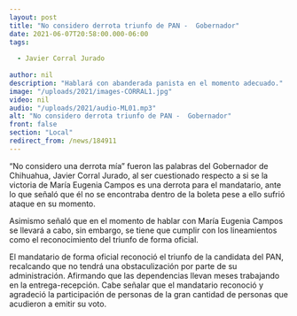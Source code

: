 ```yaml
---
layout: post
title: "No considero derrota triunfo de PAN -  Gobernador"
date: 2021-06-07T20:58:00.000-06:00
tags:
  
  - Javier Corral Jurado
  
author: nil
description: "Hablará con abanderada panista en el momento adecuado."
image: "/uploads/2021/images-CORRAL1.jpg"
video: nil
audio: "/uploads/2021/audio-ML01.mp3"
alt: "No considero derrota triunfo de PAN -  Gobernador"
front: false
section: "Local"
redirect_from: /news/184911
---
```


“No considero una derrota mía” fueron las palabras del Gobernador de Chihuahua, Javier Corral Jurado, al ser cuestionado respecto a si se la victoria de María Eugenia Campos es una derrota para el mandatario, ante lo que señaló que él no se encontraba dentro de la boleta pese a ello sufrió ataque en su momento.

Asimismo señaló que en el momento de hablar con María Eugenia Campos se llevará a cabo, sin embargo, se tiene que cumplir con los lineamientos como el reconocimiento del triunfo de forma oficial. 

El mandatario de forma oficial reconoció el triunfo de la candidata del PAN, recalcando que no tendrá una obstaculización por parte de su administración. Afirmando que las dependencias llevan meses trabajando en la entrega-recepción.
Cabe señalar que el mandatario reconoció y agradeció la participación de personas de la gran cantidad de personas que acudieron a emitir su voto.
